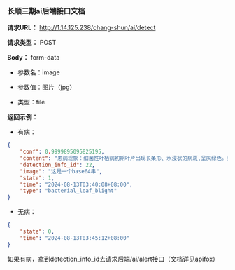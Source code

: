 ### 长顺三期ai后端接口文档

**请求URL：** http://1.14.125.238/chang-shun/ai/detect

**请求类型：** POST

**Body：** form-data

- 参数名：image

- 参数值：图片（jpg）

- 类型：file

**返回示例：**

- 有病：

```json
{
    "conf": 0.9999895095825195,
    "content": "患病现象：细菌性叶枯病初期叶片出现长条形、水浸状的病斑,呈灰绿色。病斑不断扩大,最终导致整个叶片枯萎。严重时,可导致稻穗不发育或者死亡。控制措施: 合理施肥,避免氮肥过量。及时清理田间作物残渣。适当防治,如喷洒杀菌剂。",
    "detection_info_id": 22,
    "image": "这是一个base64串",
    "state": 1,
    "time": "2024-08-13T03:40:08+08:00",
    "type": "bacterial_leaf_blight"
}
```

- 无病：

```json
{
    "state": 0,
    "time": "2024-08-13T03:45:12+08:00"
}
```



如果有病，拿到detection_info_id去请求后端/ai/alert接口（文档详见apifox）